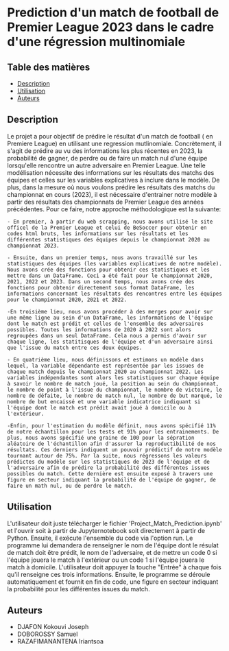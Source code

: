 # Prediction d'un match de football de Premier League 2023 dans le cadre d'une régression multinomiale
## Table des matières
* [Description](#Description)
* [Utilisation](#Utilisation) 
* [Auteurs](#Auteurs) 

## Description

Le projet a pour objectif de prédire le résultat d'un match de football ( en Premiere League) en utilisant une regression mutlinomiale. Concrètement, il s'agit de prédire au vu des informations les plus récentes en 2023, la probabilité de gagner, de perdre ou de faire un match nul d'une équipe lorsqu'elle rencontre un autre adversaire en Premier League. Une telle modélisation nécessite des informations sur les résultats des matchs des équipes et celles sur les variables explicatives à inclure dans le modèle. De plus, dans la mesure où nous voulons prédire les résultats des matchs du championnat en cours (2023), il est nécessaire d'entrainer notre modèle à partir des résultats des championnats de Premier League des années précédentes. Pour ce faire, notre approche méthodologique est la suivante:

    - En premier, à partir du web scrapping, nous avons utilisé le site officel de la Premier League et celui de BeSoccer pour obtenir en codes html bruts, les informations sur les résultats et les différentes statistiques des équipes depuis le championnat 2020 au championnat 2023.
    
    - Ensuite, dans un premier temps, nous avons travaillé sur les statistiques des équipes (les variables explicatives de notre modèle). Nous avons crée des fonctions pour obtenir ces statistiques et les mettre dans un DataFrame. Ceci a été fait pour le championnat 2020, 2021, 2022 et 2023. Dans un second temps, nous avons crée des fonctions pour obtenir directement sous format DataFrame, les informations concernant les résultats des rencontres entre les équipes pour le championnat 2020, 2021 et 2022. 
    
    -En troisième lieu, nous avons procéder à des merges pour avoir sur une même ligne au sein d'un DataFrame, les informations de l'équipe dont le match est prédit et celles de l'ensemble des adversaires possibles. Toutes les informations de 2020 à 2022 sont alors regroupées dans un seul DataFrame. Cela nous a permis d'avoir sur chaque ligne, les statitisques de l'équipe et d'un adversaire ainsi que l'issue du match entre ces deux équipes.
    
    - En quatrième lieu, nous définissons et estimons un modèle dans lequel, la variable dépendante est représentée par les issues de chaque match depuis le championnat 2020 au championnat 2022. Les variables indépendantes sont alors les statistiques sur chaque équipe à savoir le nombre de match joué, la position au sein du championnat, le nombre de point à l'issue du championnat, le nombre de victoire, le nombre de défaite, le nombre de match nul, le nombre de but marqué, le nombre de but encaissé et une variable indicatrice indiquant si l'équipe dont le match est prédit avait joué à domicile ou à l'extérieur.
    
    -Enfin, pour l'estimation du modèle définit, nous avons spécifié 11% de notre échantillon pour les tests et 91% pour les entrainements. De plus, nous avons spécifié une graine de 100 pour la sépration aléatoire de l'échantillon afin d'assurer la reproductibilité de nos résultats. Ces derniers indiquent un pouvoir prédictif de notre modèle tournant autour de 75%. Par la suite, nous régressons les valeurs prédictes du modèle sur les statistiques de 2023 de l'équipe et de l'adversaire afin de prédire la probabilité des différentes issues possibles du match. Cette dernière est ensuite exposé à travers une figure en secteur indiquant la probabilité de l'équipe de gagner, de faire un math nul, ou de perdre le match.
    

## Utilisation

L'utilisateur doit juste télécharger le fichier 'Project_Match_Prediction.ipynb' et l'ouvrir soit à partir de Jupyternotebook soit directement à partir de Python.
Ensuite, il exécute l'ensemble du code via l'option run. Le programme lui demandera de renseigner le nom de l'équipe dont le résulat de match doit être prédit, le nom de l'adversaire, et de mettre un code 0 si l'équipe jouera le match à l'extérieur ou un code 1 si l'équipe jouera le match à domicile. L'utilisateur doit appuyer la touche "Entrée" à chaque fois qu'il renseigne ces trois informations. Ensuite, le programme se déroule automatiquement et fournit en fin de code, une figure en secteur indiquant la probabilité pour les différentes issues du match. 


## Auteurs

* DJAFON Kokouvi Joseph
* DOBOROSSY Samuel
* RAZAFIMANANTENA Iriantsoa
